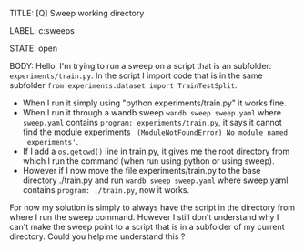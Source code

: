 TITLE:
[Q] Sweep working directory 

LABEL:
c:sweeps

STATE:
open

BODY:
Hello,
I'm trying to run a sweep on a script that is an subfolder: ```experiments/train.py```.
In the script I import code that is in the same subfolder ```from experiments.dataset import TrainTestSplit```. 
- When I run it simply using "python experiments/train.py" it works fine.
- When I run it through a wandb sweep ```wandb sweep sweep.yaml```  where ```sweep.yaml``` contains 
```program: experiments/train.py```, it says it cannot find the module experiments ``` (ModuleNotFoundError) No module named 'experiments'```. 
- If I add a ```os.getcwd()``` line in train.py, it gives me the root directory from which I run the command (when run using python or using sweep). 
- However if I now move the file experiments/train.py to the base directory ./train.py and run ```wandb sweep sweep.yaml``` where sweep.yaml contains ```program: ./train.py```, now it works.  

For now my solution is simply to always have the script in the directory from where I run the sweep command. 
However I still don't understand why I can't make the sweep point to a script that is in a subfolder of my current directory.
Could you help me understand this ? 



